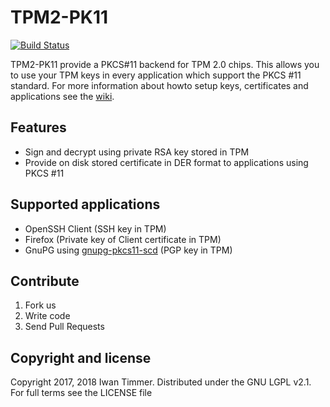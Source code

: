 TPM2-PK11
==========

[![Build Status](https://travis-ci.org/irtimmer/tpm2-pk11.svg?branch=master)](https://travis-ci.org/irtimmer/tpm2-pk11)

TPM2-PK11 provide a PKCS#11 backend for TPM 2.0 chips.
This allows you to use your TPM keys in every application which support the PKCS #11 standard.
For more information about howto setup keys, certificates and applications see the [wiki](https://github.com/irtimmer/tpm2-pk11/wiki).

## Features

- Sign and decrypt using private RSA key stored in TPM
- Provide on disk stored certificate in DER format to applications using PKCS #11

## Supported applications

- OpenSSH Client (SSH key in TPM)
- Firefox (Private key of Client certificate in TPM)
- GnuPG using [gnupg-pkcs11-scd](https://github.com/alonbl/gnupg-pkcs11-scd) (PGP key in TPM)

## Contribute

1. Fork us
2. Write code
3. Send Pull Requests

## Copyright and license

Copyright 2017, 2018 Iwan Timmer. Distributed under the GNU LGPL v2.1. For full terms see the LICENSE file

